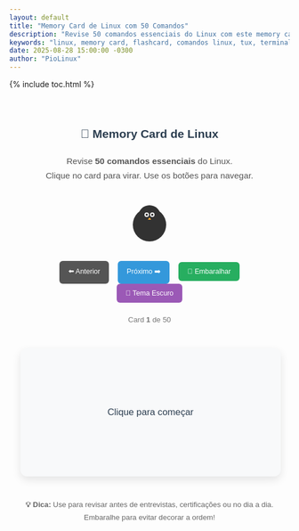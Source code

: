 ```yaml
---
layout: default
title: "Memory Card de Linux com 50 Comandos"
description: "Revise 50 comandos essenciais do Linux com este memory card interativo."
keywords: "linux, memory card, flashcard, comandos linux, tux, terminal, devops, sysadmin"
date: 2025-08-28 15:00:00 -0300
author: "PioLinux"
---
```



{% include toc.html %}


<section class="post-content">
            


<div id="container" style="max-width:960px;margin:0 auto;padding:20px;font-family:sans-serif;line-height:1.7;color:#333;transition:background-color 0.3s,color 0.3s;">
  <h2 style="text-align:center;color:#2c3e50;">🧠 Memory Card de Linux</h2>
  <p style="text-align:center;font-size:1.1em;color:#555;">Revise <strong>50 comandos essenciais</strong> do Linux.<br>Clique no card para virar. Use os botões para navegar.</p>

  <!-- Tux SVG Simplificado -->
  <div style="text-align:center;margin:20px 0;opacity:0.8;">
    <svg width="100" height="100" viewBox="0 0 100 100" xmlns="http://www.w3.org/2000/svg">
      <circle cx="50" cy="55" r="30" fill="#000"/>
      <circle cx="50" cy="40" r="20" fill="#000"/>
      <circle cx="45" cy="37" r="4" fill="#fff"/>
      <circle cx="45" cy="37" r="2" fill="#000"/>
      <circle cx="55" cy="37" r="4" fill="#fff"/>
      <circle cx="55" cy="37" r="2" fill="#000"/>
      <polygon points="50,42 47,46 53,46" fill="#ff9900"/>
    </svg>
  </div>

  <div style="text-align:center;margin:20px 0;">
    <button id="prevBtn" style="margin:0 6px;padding:10px 16px;background:#555;color:white;border:none;border-radius:6px;cursor:pointer;font-size:0.9em;">⬅️ Anterior</button>
    <button id="nextBtn" style="margin:0 6px;padding:10px 16px;background:#3498db;color:white;border:none;border-radius:6px;cursor:pointer;font-size:0.9em;">Próximo ➡️</button>
    <button id="shuffleBtn" style="margin:0 6px;padding:10px 16px;background:#27ae60;color:white;border:none;border-radius:6px;cursor:pointer;font-size:0.9em;">🔄 Embaralhar</button>
    <button id="themeToggle" style="margin:0 6px;padding:10px 16px;background:#9b59b6;color:white;border:none;border-radius:6px;cursor:pointer;font-size:0.9em;">🌙 Tema Escuro</button>
  </div>

  <p id="counter" style="text-align:center;font-size:0.95em;color:#777;">Card <strong>1</strong> de <span id="total">50</span></p>

  <div id="flashcard" style="
    width:90%; max-width:500px; min-height:180px; margin:40px auto; padding:25px;
    background:#f8f9fa; color:#2c3e50; border-radius:12px; box-shadow:0 6px 15px rgba(0,0,0,0.1);
    text-align:center; font-size:1.2em; font-weight:500; cursor:pointer; display:flex;
    align-items:center; justify-content:center; transition:all 0.4s ease;
  ">Clique para começar</div>

  <div style="text-align:center;font-size:0.95em;color:#666;">
    <p><strong>💡 Dica:</strong> Use para revisar antes de entrevistas, certificações ou no dia a dia. Embaralhe para evitar decorar a ordem!</p>
  </div>
</div>

<script>
  // Banco de flashcards
  const flashcards = [
    { q: "Como listar arquivos ocultos?", a: "ls -la" },
    { q: "Como ver uso de disco legível?", a: "df -h" },
    { q: "Como ver uso de memória?", a: "free -h" },
    { q: "Como atualizar pacotes no Ubuntu?", a: "sudo apt update" },
    { q: "Como instalar um pacote no Debian/Ubuntu?", a: "sudo apt install nome" },
    { q: "Como remover um pacote no Fedora?", a: "sudo dnf remove nome" },
    { q: "Como atualizar todo o sistema no Arch?", a: "sudo pacman -Syu" },
    { q: "Como instalar um pacote do AUR com yay?", a: "yay -S nome" },
    { q: "Como limpar cache de pacotes no DNF?", a: "sudo dnf clean all" },
    { q: "Como procurar um pacote no zypper?", a: "zypper search nome" },
    { q: "Como ver informações do kernel?", a: "uname -a" },
    { q: "Como ver o tempo de atividade do sistema?", a: "uptime" },
    { q: "Como mudar o fuso horário?", a: "timedatectl set-timezone Zona" },
    { q: "Como reiniciar o sistema?", a: "sudo reboot" },
    { q: "Como desligar imediatamente?", a: "sudo poweroff" },
    { q: "Como copiar um diretório inteiro?", a: "cp -r origem destino" },
    { q: "Como mover ou renomear um arquivo?", a: "mv antigo novo" },
    { q: "Como remover um diretório com tudo?", a: "rm -rf pasta/" },
    { q: "Como criar um link simbólico?", a: "ln -s /caminho/real link" },
    { q: "Como procurar por nome de arquivo?", a: "find / -name 'arquivo.txt'" },
    { q: "Como procurar por conteúdo em arquivos?", a: "grep 'texto' *.log" },
    { q: "Como mudar permissões para 755?", a: "chmod 755 arquivo.sh" },
    { q: "Como mudar o dono de um arquivo?", a: "chown usuario:grupo arquivo" },
    { q: "Como ver IPs e interfaces de rede?", a: "ip a" },
    { q: "Como testar conexão com ping?", a: "ping -c 4 google.com" },
    { q: "Como ver o IP público?", a: "curl ifconfig.me" },
    { q: "Como baixar um arquivo da web?", a: "wget url" },
    { q: "Como fazer download com curl?", a: "curl -O url" },
    { q: "Como ver portas abertas?", a: "ss -tulnp" },
    { q: "Como conectar via SSH?", a: "ssh usuario@ip" },
    { q: "Como copiar arquivo via SSH?", a: "scp arquivo user@host:/destino" },
    { q: "Como criar um novo usuário?", a: "sudo useradd -m nome" },
    { q: "Como definir senha de um usuário?", a: "sudo passwd nome" },
    { q: "Como adicionar usuário ao grupo sudo?", a: "sudo usermod -aG sudo nome" },
    { q: "Como ver seu usuário atual?", a: "whoami" },
    { q: "Como trocar de usuário?", a: "su - nome" },
    { q: "Como listar todos os processos?", a: "ps aux" },
    { q: "Como monitorar em tempo real?", a: "top ou htop" },
    { q: "Como matar um processo por PID?", a: "kill 1234" },
    { q: "Como matar por nome?", a: "pkill nome" },
    { q: "Como ver logs de um serviço?", a: "journalctl -u nome" },
    { q: "Como criar um .tar.gz?", a: "tar -czvf arquivo.tar.gz pasta/" },
    { q: "Como extrair um .tar.gz?", a: "tar -xzvf arquivo.tar.gz" },
    { q: "Como compactar com zip?", a: "zip -r arquivo.zip pasta/" },
    { q: "Como extrair com unzip?", a: "unzip arquivo.zip" },
    { q: "Como repetir o último comando?", a: "!!" },
    { q: "Como corrigir um comando errado?", a: "^errado^certo^" },
    { q: "Como buscar no histórico do terminal?", a: "Ctrl + R" },
    { q: "Como criar um atalho (alias)?", a: "alias ll='ls -la'" },
    { q: "Como ver o histórico de comandos?", a: "history" },
    { q: "Como agendar tarefas com cron?", a: "crontab -e" },
    { q: "Como ver o caminho atual?", a: "pwd" },
    { q: "Como voltar ao diretório anterior?", a: "cd -" }
  ];

  const card = document.getElementById('flashcard');
  const counter = document.getElementById('counter');
  const totalSpan = document.getElementById('total');
  const container = document.getElementById('container');
  const themeToggle = document.getElementById('themeToggle');

  let currentIndex = 0;
  let showingAnswer = false;

  // Atualiza o card
  function updateCard() {
    card.textContent = showingAnswer ? flashcards[currentIndex].a : flashcards[currentIndex].q;
    counter.innerHTML = `Card <strong>${currentIndex + 1}</strong> de <span>${flashcards.length}</span>`;
  }

  // Troca o tema
  function toggleTheme() {
    const isDark = container.classList.toggle('dark');
    localStorage.setItem('theme', isDark ? 'dark' : 'light');
    themeToggle.textContent = isDark ? '☀️ Modo Claro' : '🌙 Tema Escuro';
  }

  // Aplicar tema salvo
  const savedTheme = localStorage.getItem('theme');
  const prefersDark = window.matchMedia('(prefers-color-scheme: dark)').matches;
  const isDark = savedTheme ? savedTheme === 'dark' : prefersDark;
  if (isDark) container.classList.add('dark');
  themeToggle.textContent = isDark ? '☀️ Modo Claro' : '🌙 Tema Escuro';

  // Eventos
  card.addEventListener('click', () => {
    showingAnswer = !showingAnswer;
    card.style.transform = 'scale(0.98)';
    setTimeout(() => card.style.transform = 'scale(1)', 150);
    updateCard();
  });

  document.getElementById('prevBtn').addEventListener('click', () => {
    currentIndex = (currentIndex - 1 + flashcards.length) % flashcards.length;
    showingAnswer = false;
    updateCard();
  });

  document.getElementById('nextBtn').addEventListener('click', () => {
    currentIndex = (currentIndex + 1) % flashcards.length;
    showingAnswer = false;
    updateCard();
  });

  document.getElementById('shuffleBtn').addEventListener('click', () => {
    for (let i = flashcards.length - 1; i > 0; i--) {
      const j = Math.floor(Math.random() * (i + 1));
      [flashcards[i], flashcards[j]] = [flashcards[j], flashcards[i]];
    }
    currentIndex = 0;
    showingAnswer = false;
    updateCard();
  });

  themeToggle.addEventListener('click', toggleTheme);

  // Inicialização
  totalSpan.textContent = flashcards.length;
  updateCard();
</script>
